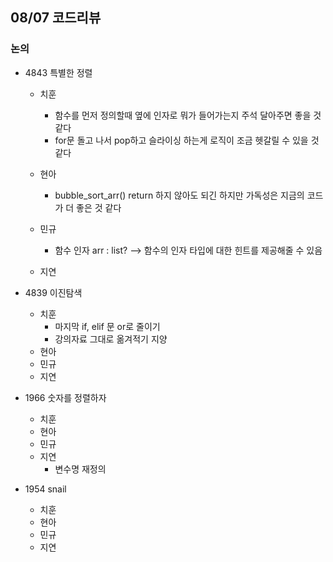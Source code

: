 ## 08/07 코드리뷰
### 논의
- 4843 특별한 정렬
    - 치훈
      - 함수를 먼저 정의할때 옆에 인자로 뭐가 들어가는지 주석 달아주면 좋을 것 같다
      - for문 돌고 나서 pop하고 슬라이싱 하는게 로직이 조금 헷갈릴 수 있을 것 같다

    - 현아
      - bubble_sort_arr() return 하지 않아도 되긴 하지만 가독성은 지금의 코드가 더 좋은 것 같다
      
    - 민규 
      - 함수 인자 arr : list? --> 함수의 인자 타입에 대한 힌트를 제공해줄 수 있음

    - 지연
    

- 4839 이진탐색
    - 치훈
      - 마지막 if, elif 문 or로 줄이기
      - 강의자료 그대로 옮겨적기 지양
    - 현아
    - 민규
    - 지연
    

- 1966 숫자를 정렬하자
    - 치훈
    - 현아
    - 민규
    - 지연
        - 변수명 재정의
    
- 1954 snail
    - 치훈
    - 현아
    - 민규
    - 지연